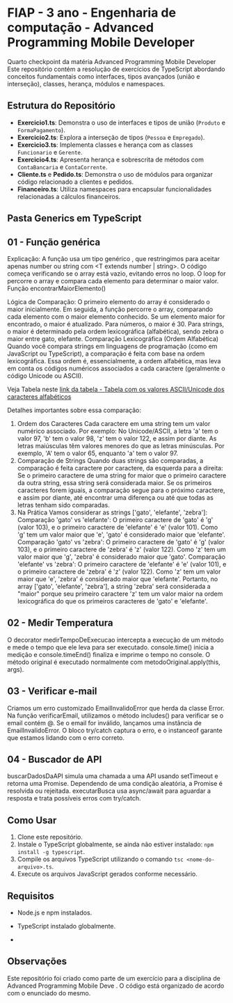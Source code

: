# FIAP - 3 ano - Engenharia de computação - Advanced Programming Mobile Developer
Quarto checkpoint da matéria Advanced Programming Mobile Developer
Este repositório contém a resolução de exercícios de TypeScript abordando conceitos fundamentais como interfaces, tipos avançados (união e interseção), classes, herança, módulos e namespaces.

## Estrutura do Repositório

- **Exercicio1.ts**: Demonstra o uso de interfaces e tipos de união (`Produto` e `FormaPagamento`).
- **Exercicio2.ts**: Explora a interseção de tipos (`Pessoa` e `Empregado`).
- **Exercicio3.ts**: Implementa classes e herança com as classes `Funcionario` e `Gerente`.
- **Exercicio4.ts**: Apresenta herança e sobrescrita de métodos com `ContaBancaria` e `ContaCorrente`.
- **Cliente.ts** e **Pedido.ts**: Demonstra o uso de módulos para organizar código relacionado a clientes e pedidos.
- **Financeiro.ts**: Utiliza namespaces para encapsular funcionalidades relacionadas a cálculos financeiros.

## Pasta Generics em TypeScript

## 01 - Função genérica

Explicação:
A função usa um tipo genérico <T>, que restringimos para aceitar apenas number ou string com <T extends number | string>.
O código começa verificando se o array está vazio, evitando erros no loop.
O loop for percorre o array e compara cada elemento para determinar o maior valor.
Função encontrarMaiorElemento()

Lógica de Comparação: O primeiro elemento do array é considerado o maior inicialmente. Em seguida, a função percorre o array, comparando cada elemento com o maior elemento conhecido. Se um elemento maior for encontrado, o maior é atualizado.
Para números, o maior é 30.
Para strings, o maior é determinado pela ordem lexicográfica (alfabética), sendo zebra o maior entre gato, elefante.
Comparação Lexicográfica (Ordem Alfabética)
Quando você compara strings em linguagens de programação (como em JavaScript ou TypeScript), a comparação é feita com base na ordem lexicográfica. Essa ordem é, essencialmente, a ordem alfabética, mas leva em conta os códigos numéricos associados a cada caractere (geralmente o código Unicode ou ASCII).

Veja Tabela neste [link da tabela - Tabela com os valores ASCII/Unicode dos caracteres alfabéticos](https://whimsical.com/tabela-com-os-valores-ascii-unicode-dos-caracteres-alfabeticos-6Lr438X8Hijg6qZ3TqN4rL)

Detalhes importantes sobre essa comparação:

1. Ordem dos Caracteres
   Cada caractere em uma string tem um valor numérico associado. Por exemplo:
   No Unicode/ASCII, a letra 'a' tem o valor 97, 'b' tem o valor 98, 'z' tem o valor 122, e assim por diante.
   As letras maiúsculas têm valores menores do que as letras minúsculas. Por exemplo, 'A' tem o valor 65, enquanto 'a' tem o valor 97.
2. Comparação de Strings
   Quando duas strings são comparadas, a comparação é feita caractere por caractere, da esquerda para a direita:
   Se o primeiro caractere de uma string for maior que o primeiro caractere da outra string, essa string será considerada maior.
   Se os primeiros caracteres forem iguais, a comparação segue para o próximo caractere, e assim por diante, até encontrar uma diferença ou até que todas as letras tenham sido comparadas.
3. Na Prática
   Vamos considerar as strings ['gato', 'elefante', 'zebra']:
   Comparação 'gato' vs 'elefante':
   O primeiro caractere de 'gato' é 'g' (valor 103), e o primeiro caractere de 'elefante' é 'e' (valor 101).
   Como 'g' tem um valor maior que 'e', 'gato' é considerado maior que 'elefante'.
   Comparação 'gato' vs 'zebra':
   O primeiro caractere de 'gato' é 'g' (valor 103), e o primeiro caractere de 'zebra' é 'z' (valor 122).
   Como 'z' tem um valor maior que 'g', 'zebra' é considerado maior que 'gato'.
   Comparação 'elefante' vs 'zebra':
   O primeiro caractere de 'elefante' é 'e' (valor 101), e o primeiro caractere de 'zebra' é 'z' (valor 122).
   Como 'z' tem um valor maior que 'e', 'zebra' é considerado maior que 'elefante'.
   Portanto, no array ['gato', 'elefante', 'zebra'], a string 'zebra' será considerada a "maior" porque seu primeiro caractere 'z' tem um valor maior na ordem lexicográfica do que os primeiros caracteres de 'gato' e 'elefante'.

## 02 - Medir Temperatura

O decorator medirTempoDeExecucao intercepta a execução de um método e mede o tempo que ele leva para ser executado.
console.time() inicia a medição e console.timeEnd() finaliza e imprime o tempo no console.
O método original é executado normalmente com metodoOriginal.apply(this, args).

## 03 - Verificar e-mail

Criamos um erro customizado EmailInvalidoError que herda da classe Error.
Na função verificarEmail, utilizamos o método includes() para verificar se o email contém @.
Se o email for inválido, lançamos uma instância de EmailInvalidoError.
O bloco try/catch captura o erro, e o instanceof garante que estamos lidando com o erro correto.

## 04 - Buscador de API

buscarDadosDaAPI simula uma chamada a uma API usando setTimeout e retorna uma Promise.
Dependendo de uma condição aleatória, a Promise é resolvida ou rejeitada.
executarBusca usa async/await para aguardar a resposta e trata possíveis erros com try/catch.


## Como Usar

1. Clone este repositório.
2. Instale o TypeScript globalmente, se ainda não estiver instalado: `npm install -g typescript`.
3. Compile os arquivos TypeScript utilizando o comando `tsc <nome-do-arquivo>.ts`.
4. Execute os arquivos JavaScript gerados conforme necessário.

## Requisitos

- Node.js e npm instalados.
- TypeScript instalado globalmente.

- 

## Observações

Este repositório foi criado como parte de um exercício para a disciplina de Advanced Programming Mobile Deve . O código está organizado de acordo com o enunciado do mesmo.
